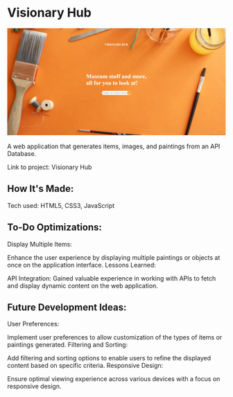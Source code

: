 # Visionary Hub
![image](img/screenshot.png)

A web application that generates items, images, and paintings from an API Database.

Link to project: Visionary Hub

## How It's Made:
Tech used: HTML5, CSS3, JavaScript

## To-Do Optimizations:

Display Multiple Items:

Enhance the user experience by displaying multiple paintings or objects at once on the application interface.
Lessons Learned:

API Integration: Gained valuable experience in working with APIs to fetch and display dynamic content on the web application.

## Future Development Ideas:

User Preferences:

Implement user preferences to allow customization of the types of items or paintings generated.
Filtering and Sorting:

Add filtering and sorting options to enable users to refine the displayed content based on specific criteria.
Responsive Design:

Ensure optimal viewing experience across various devices with a focus on responsive design.